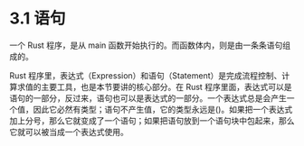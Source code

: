 # 3.1 语句

一个 Rust 程序，是从 main 函数开始执行的。而函数体内，则是由一条条语句组成的。

Rust 程序里，表达式（Expression）和语句（Statement）是完成流程控制、计算求值的主要工具，也是本节要讲的核心部分。在 Rust 程序里面，表达式可以是语句的一部分，反过来，语句也可以是表达式的一部分。一个表达式总是会产生一个值，因此它必然有类型；语句不产生值，它的类型永远是()。如果把一个表达式加上分号，那么它就变成了一个语句；如果把语句放到一个语句块中包起来，那么它就可以被当成一个表达式使用。
